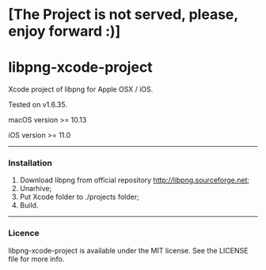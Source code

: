 [The Project is not served, please, enjoy forward :)]
====================


libpng-xcode-project
====================

Xcode project of libpng for Apple OSX / iOS.

Tested on v1.6.35.

macOS version >= 10.13

iOS version >= 11.0

___
### Installation
1. Download libpng from official repository http://libpng.sourceforge.net;
2. Unarhive;
3. Put Xcode folder to ./projects folder;
4. Build.

___
### Licence
libpng-xcode-project is available under the MIT license. See the LICENSE file for more info.
